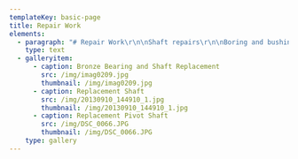 ```yaml
---
templateKey: basic-page
title: Repair Work
elements:
  - paragraph: "# Repair Work\r\n\nShaft repairs\r\n\nBoring and bushing of worn bearing bores\r\n\nPulleys and sheaves\r\n\nRe-cutting of sheaves and diverter pulleys"
    type: text
  - galleryitem:
      - caption: Bronze Bearing and Shaft Replacement
        src: /img/imag0209.jpg
        thumbnail: /img/imag0209.jpg
      - caption: Replacement Shaft
        src: /img/20130910_144910_1.jpg
        thumbnail: /img/20130910_144910_1.jpg
      - caption: Replacement Pivot Shaft
        src: /img/DSC_0066.JPG
        thumbnail: /img/DSC_0066.JPG
    type: gallery
---
```


